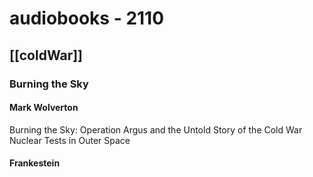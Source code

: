 # audiobooks - 2110
 
## [[coldWar]]

### Burning the Sky

#### Mark Wolverton

Burning the Sky: Operation Argus and the Untold Story of the Cold War Nuclear Tests in Outer Space


#### Frankestein 
